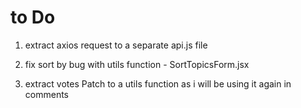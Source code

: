 # to Do

1. extract axios request to a separate api.js file 

2. fix sort by bug with utils function - SortTopicsForm.jsx

3. extract votes Patch to a utils function as i will be using it again in comments
